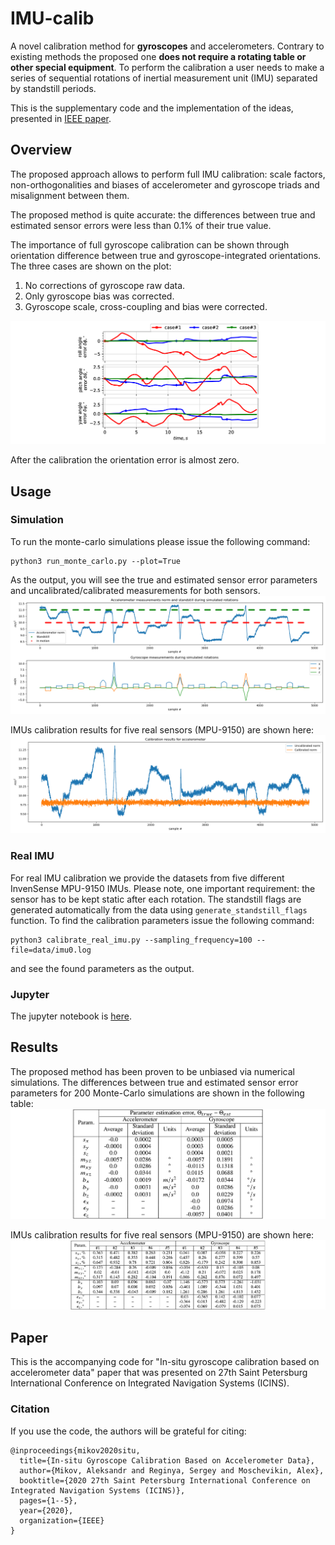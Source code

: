 # IMU-calib

A novel calibration method for **gyroscopes** and accelerometers. Contrary to existing methods the
proposed one **does not require a rotating table or other special equipment**. To perform the calibration a user needs to make
a series of sequential rotations of inertial measurement unit
(IMU) separated by standstill periods.

This is the supplementary code and the implementation of the ideas, presented in [IEEE paper](#Citation).

## Overview
The proposed approach allows to perform full IMU calibration: scale factors, non-orthogonalities and biases of accelerometer and gyroscope triads and misalignment between them.

The proposed method is quite accurate: the differences between true and estimated sensor errors were less than 0.1% of their true value.

The importance of full gyroscope calibration can be shown through orientation difference between true and gyroscope-integrated orientations. The three cases are shown on the plot: 
1. No corrections of gyroscope raw data.
2. Only gyroscope bias was corrected.
3. Gyroscope scale, cross-coupling and bias were corrected.

![Gyro calibration importance](images/gyro_calib.png)

After the calibration the orientation error is almost zero.


## Usage

### Simulation
To run the monte-carlo simulations please issue the following command:
```
python3 run_monte_carlo.py --plot=True
```
As the output, you will see the true and estimated sensor error parameters and uncalibrated/calibrated measurements for both sensors.
![Simulated IMU data](images/synthesized_data.png)

IMUs calibration results for five real sensors (MPU-9150) are shown here:
![Calibrated accelerometer norm](images/uncalibrated_calibrated_acc.png)

### Real IMU
For real IMU calibration we provide the datasets from five different InvenSense MPU-9150 IMUs. Please note, one important requirement: the sensor has to be kept static after each rotation. The standstill flags are generated automatically from the data using ```generate_standstill_flags``` function. To find the calibration parameters issue the following command:
```
python3 calibrate_real_imu.py --sampling_frequency=100 --file=data/imu0.log
```
and see the found parameters as the output.

### Jupyter
The jupyter notebook is [here](Example.ipynb).


## Results
The proposed method has been proven to be unbiased via numerical simulations.
The differences between true and estimated sensor error parameters for 200 Monte-Carlo simulations are shown in the following table:
![Simulation results](images/simulations.png)

IMUs calibration results for five real sensors (MPU-9150) are shown here:
![Real IMU calibration parameters](images/real_imu.png)


## Paper
This is the accompanying code for "In-situ gyroscope calibration based on accelerometer data" paper that was presented on 27th Saint Petersburg International Conference on Integrated Navigation Systems (ICINS).

### Citation
If you use the code, the authors will be grateful for citing:
```
@inproceedings{mikov2020situ,
  title={In-situ Gyroscope Calibration Based on Accelerometer Data},
  author={Mikov, Aleksandr and Reginya, Sergey and Moschevikin, Alex},
  booktitle={2020 27th Saint Petersburg International Conference on Integrated Navigation Systems (ICINS)},
  pages={1--5},
  year={2020},
  organization={IEEE}
}
```
